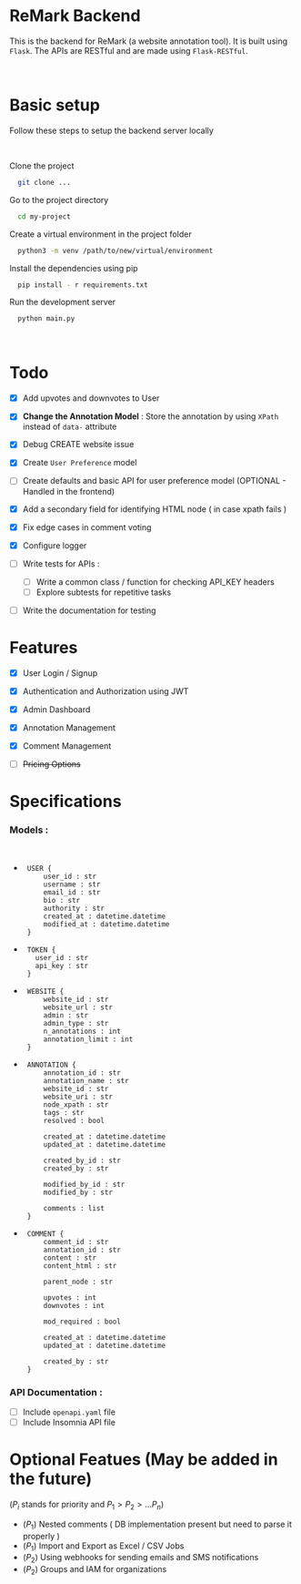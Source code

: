 # ReMark Backend

This is the backend for ReMark (a website annotation tool). It is built using `Flask`. The APIs are RESTful and are made using `Flask-RESTful`.

<br>

# Basic setup

Follow these steps to setup the backend server locally

<br>

Clone the project
```bash
  git clone ...
```

Go to the project directory
```bash
  cd my-project
```

Create a virtual environment in the project folder

```bash
  python3 -m venv /path/to/new/virtual/environment
```

Install the dependencies using pip
```bash
  pip install - r requirements.txt
```

Run the development server 
```bash
  python main.py
```

<br>

# Todo

- [x] Add upvotes and downvotes to User
- [x] **Change the Annotation Model** : Store the annotation by using `XPath` instead of `data-` attribute
- [x] Debug CREATE website issue
- [x] Create `User Preference` model
- [ ] Create defaults and basic API for user preference model (OPTIONAL - Handled in the frontend)
- [x] Add a secondary field for identifying HTML node ( in case xpath fails )
- [x] Fix edge cases in comment voting

- [x] Configure logger
- [ ] Write tests for APIs :
  - [ ] Write a common class / function for checking API_KEY headers
  - [ ] Explore subtests for repetitive tasks
- [ ] Write the documentation for testing

# Features 

- [x] User Login / Signup
- [x] Authentication and Authorization using JWT
- [x] Admin Dashboard
- [x] Annotation Management
- [x] Comment Management
- [ ] ~~Pricing Options~~


# Specifications

### Models :

<br>

-  ```
    USER {
        user_id : str
        username : str
        email_id : str
        bio : str
        authority : str
        created_at : datetime.datetime
        modified_at : datetime.datetime
    }
    ```
-  ```
    TOKEN {
      user_id : str
      api_key : str
    }
    ```

-  ```
    WEBSITE {
        website_id : str
        website_url : str
        admin : str
        admin_type : str
        n_annotations : int
        annotation_limit : int
    }
   ```
-  ```
    ANNOTATION {
        annotation_id : str
        annotation_name : str
        website_id : str    
        website_uri : str 
        node_xpath : str 
        tags : str 
        resolved : bool

        created_at : datetime.datetime
        updated_at : datetime.datetime

        created_by_id : str
        created_by : str
        
        modified_by_id : str
        modified_by : str
        
        comments : list
    }
    ```
-  ```
    COMMENT {
        comment_id : str
        annotation_id : str
        content : str
        content_html : str

        parent_node : str

        upvotes : int
        downvotes : int
        
        mod_required : bool
        
        created_at : datetime.datetime
        updated_at : datetime.datetime

        created_by : str
    }
    ```

### API Documentation :

- [ ] Include `openapi.yaml` file
- [ ] Include Insomnia API file

# Optional Featues (May be added in the future)

($P_i$ stands for priority and $P_1 > P_2 > ... P_n$)

- ($P_1$) Nested comments ( DB implementation present but need to parse it properly )
- ($P_1$) Import and Export as Excel / CSV Jobs
- ($P_2$) Using webhooks for sending emails and SMS notifications
- ($P_2$) Groups and IAM for organizations
